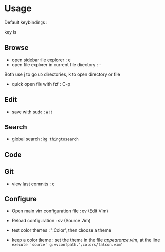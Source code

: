 # Usage

Default keybindings :

<leader> key is <space>

## Browse

- open sidebar file explorer : <leader>e
- open file explorer in current file directory : -

Both use j to go up directories, k to open directory or file

- quick open file with fzf : C-p

## Edit

- save with sudo `:W!!`

## Search

- global search `:Rg thingtosearch`

## Code

## Git

- view last commits : <leader>c

## Configure

- Open main vim configuration file : ev (Edit Vim)
- Reload configuration : sv (Source Vim)

- test color themes : ':Color', then choose a theme
- keep a color theme : set the theme in the file _appearance.vim_, at the line `execute 'source' g:vvconfpath.'/colors/falcon.vim'
`
